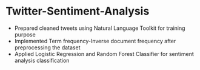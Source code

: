 # Twitter-Sentiment-Analysis
- Prepared cleaned tweets using Natural Language Toolkit for training purpose
- Implemented Term frequency-Inverse document frequency after preprocessing the dataset
- Applied Logistic Regression and Random Forest Classifier for sentiment analysis classification
